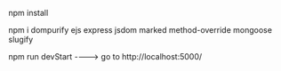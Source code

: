 npm install 

 npm i dompurify ejs express jsdom marked method-override mongoose slugify

npm run devStart ----> go to http://localhost:5000/
